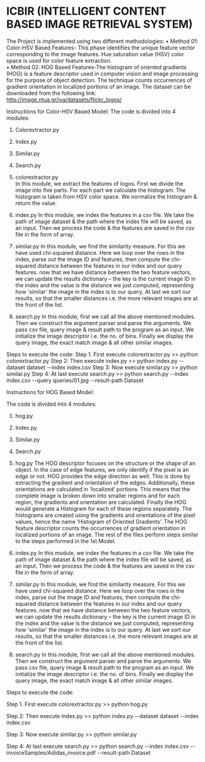# ICBIR (INTELLIGENT CONTENT BASED IMAGE RETRIEVAL SYSTEM)

The Project is implemented using two different methodologies:
•	Method 01: Color-HSV Based Features- This phase identifies the unique feature vector corresponding to the image features. Hue saturation value (HSV) color space is used for color feature extraction.  
•	Method 02: HOG Based Features-The histogram of oriented gradients (HOG) is a feature descriptor used in computer vision and image processing for the purpose of object detection. The technique counts occurrences of gradient orientation in localized portions of an image.
The dataset can be downloaded from the following link:
http://image.ntua.gr/iva/datasets/flickr_logos/



Instructions for Color-HSV Based Model:
The code is divided into 4 modules:
1.	Colorextractor.py
2.	Index.py
3.	Similar.py
4.	Search.py

1. colorextractor.py	
	In this module, we extract the features of logos. First we divide the image into five parts. For 	each part we calculate the histogram. The histogram is taken from HSV color space. We 	normalize the histogram & return the value. 


2. index.py
	In this module, we index the features in a csv file. We take the path of image dataset & the path 	where the index file will be saved, as an input. Then we process the code & the features are 	saved in the csv file in the form of array.

3. similar.py
In this module, we find the similarity measure. For this we have used chi-squared distance. Here we loop over the rows in the index, parse out the image ID and features, then compute the chi-squared distance between the features in our index and our query features. now that we have distance between the two feature vectors, we can update the results dictionary – the key is the current image ID in the index and the value is the distance we just computed, representing how 'similar' the image in the index is to our query. At last we sort our results, so that the smaller distances i.e. the more relevant images are at the front of the list.

4. search.py
	In this module, first we call all the above mentioned modules. Then we construct the argument 	parser and parse the arguments. We pass csv file, query image & result path to the program as 	an input. We initialize the image descriptor i.e. the no. of bins. Finally we display the query 	image, the exact match image & all other similar images.

Steps to execute the code:
Step 1. First execute colorextractor.py
	>> python colorextractor.py
Step 2: Then execute index.py
	>>  python index.py --dataset dataset --index index.csv
Step 3: Now execute similar.py
	>> python similar.py
Step 4: At last execute search.py
	>> python search.py --index index.csv --query queries/01.jpg --result-path Dataset
  


Instructions for HOG Based Model:

The code is divided into 4 modules:
1.	hog.py
2.	Index.py
3.	Similar.py
4.	Search.py

1.	hog.py
The HOG descriptor focuses on the structure or the shape of an object. In the case of edge features, we only identify if the pixel is an edge or not. HOG provides the edge direction as well. This is done by extracting the gradient and orientation of the edges. Additionally, these orientations are calculated in ‘localized’ portions. This means that the complete image is broken down into smaller regions and for each region, the gradients and orientation  are calculated. Finally the HOG would generate a Histogram for each of these regions separately. The histograms are created using the gradients and orientations of the pixel values, hence the name ‘Histogram of Oriented Gradients’.  The HOG feature descriptor counts the occurrences of gradient orientation in localized portions of an image.
The rest of the files perform steps similar to the steps performed in the 1st Model.

2. index.py
	In this module, we index the features in a csv file. We take the path of image dataset & the path 	where the index file will be saved, as an input. Then we process the code & the features are 	saved in the csv file in the form of array.

3. similar.py
In this module, we find the similarity measure. For this we have used chi-squared distance. Here we loop over the rows in the index, parse out the image ID and features, then compute the chi-squared distance between the features in our index and our query features. now that we have distance between the two feature vectors, we can update the results dictionary – the key is the current image ID in the index and the value is the distance we just computed, representing how 'similar' the image in the index is to our query. At last we sort our results, so that the smaller distances i.e. the more relevant images are at the front of the list.

4. search.py
	In this module, first we call all the above mentioned modules. Then we construct the argument 	parser and parse the arguments. We pass csv file, query image & result path to the program as 	an input. We initialize the image descriptor i.e. the no. of bins. Finally we display the query 	image, the exact match image & all other similar images.

Steps to execute the code:

Step 1. First execute colorextractor.py
	>> python hog.py

Step 2: Then execute index.py
	>>  python index.py --dataset dataset --index index.csv

Step 3: Now execute similar.py
	>> python similar.py

Step 4: At last execute search.py
	>> python search.py --index index.csv  --invoiceSamples/Adidas_invoice.pdf  --result-path Dataset

